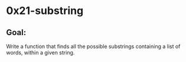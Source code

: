 # 0x21-substring
## Goal:
Write a function that finds all the possible substrings containing a list of words, within a given string.
